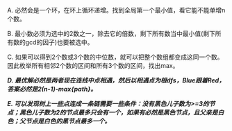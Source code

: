 A. 必然会是一个环，在环上循环递增。找到全局第一个最小值，看它能不能单增n个数。

B. 最小数必须为选中的2数之一，除去它的倍数，剩下所有数当中最小值(剩下所有数的gcd的因子)也要被选中。

C. 如果可以得到2个数或3个数的中位数，就可以把整个数组都变成这同一个数。因此枚举所有相邻2个数的区间和所有3个数的区间，找出max。

***D. 最优解必然是两者现在连线中点相遇，然后以相遇点为根dfs，Blue跟着Red，答案必然是2(n-1)-max{path}。***

***E. 可以发现树上一些点连成一条链需要一些条件：没有黑色儿子数为>=3的节点；黑色儿子数为2的节点最多只会有一个，如果有必然是黑色节点，且父亲是白色；父节点是白色的黑节点最多一个。***
